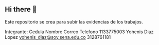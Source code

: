 ## Hi there 👋

Este repositorio se crea para subir las evidencias de los trabajos.

Integrante: 
Cedula Nombre Correo Telefono
1133775003 Yohenis Diaz Lopez yohenis_diaz@soy.sena.edu.co 3128761181

<!--
**yohenisdiaz/YohenisDiaz** is a ✨ _special_ ✨ repository because its `README.md` (this file) appears on your GitHub profile.

Here are some ideas to get you started:

- 🔭 I’m currently working on ...
- 🌱 I’m currently learning ...
- 👯 I’m looking to collaborate on ...
- 🤔 I’m looking for help with ...
- 💬 Ask me about ...
- 📫 How to reach me: ...
- 😄 Pronouns: ...
- ⚡ Fun fact: ...
-->
